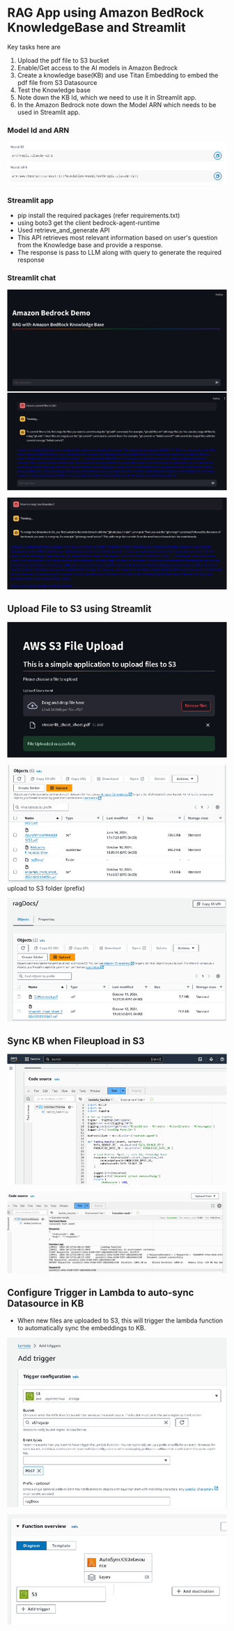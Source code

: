 # RAG App using Amazon BedRock KnowledgeBase and Streamlit
Key tasks here are 
1. Upload the pdf file to S3 bucket
2. Enable/Get access to the AI models in Amazon Bedrock
3. Create a knowledge base(KB) and use Titan Embedding to embed the pdf file from S3 Datasource
4. Test the Knowledge base
5. Note down the KB Id, which we need to use it in Streamlit app.
6. In the Amazon Bedrock note down the Model ARN which needs to be used in Streamlit app.

### Model Id and ARN
![alt text](images/image.png)

### Streamlit app
- pip install the required packages (refer requirements.txt)
- using boto3 get the client bedrock-agent-runtime
- Used retrieve_and_generate API
- This API retrieves most relevant information based on user's question from the Knowledge base and provide a response.
- The response is pass to LLM along with query to generate the required response

### Streamlit chat
![alt text](images/image3.png)
![alt text](images/image2.png)

![alt text](images/image-1.png)

## Upload File to S3 using Streamlit

![alt text](images/image4.png)

![alt text](images/image5.png)
upload to S3 folder (prefix)

![alt text](images/image6.png)

## Sync KB when Fileupload in S3

![alt text](images/image7.png)

![alt text](images/image8.png)

## Configure Trigger in Lambda to auto-sync Datasource in KB
- When new files are uploaded to S3, this will trigger the lambda function to automatically sync the embeddings to KB.
  
![alt text](images/image-2.png)

![alt text](images/image9.png)